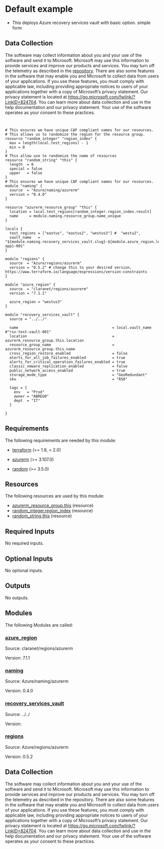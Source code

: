 <!-- BEGIN_TF_DOCS -->
# Default example

* This deploys Azure recovery services vault with basic option. simple form

## Data Collection

The software may collect information about you and your use of the software and send it to Microsoft. Microsoft may use this information to provide services and improve our products and services. You may turn off the telemetry as described in the [repository](https://aka.ms/avm/telemetry). There are also some features in the software that may enable you and Microsoft to collect data from users of your applications. If you use these features, you must comply with applicable law, including providing appropriate notices to users of your applications together with a copy of Microsoft’s privacy statement. Our privacy statement is located at <https://go.microsoft.com/fwlink/?LinkID=824704>. You can learn more about data collection and use in the help documentation and our privacy statement. Your use of the software operates as your consent to these practices.

```hcl


# This ensures we have unique CAF compliant names for our resources.
# This allows us to randomize the region for the resource group.
resource "random_integer" "region_index" {
  max = length(local.test_regions) - 1
  min = 0
}
# This allow use to randomize the name of resources
resource "random_string" "this" {
  length  = 6
  special = false
  upper   = false
}
# This ensures we have unique CAF compliant names for our resources.
module "naming" {
  source  = "Azure/naming/azurerm"
  version = "0.4.0"
}

resource "azurerm_resource_group" "this" {
  location = local.test_regions[random_integer.region_index.result]
  name     = module.naming.resource_group.name_unique
}

locals {
  test_regions = ["eastus", "eastus2", "westus3"] #  "westu2",
  vault_name   = "${module.naming.recovery_services_vault.slug}-${module.azure_region.location_short}-app1-001"
}

module "regions" {
  source  = "Azure/regions/azurerm"
  version = "0.5.2" # change this to your desired version, https://www.terraform.io/language/expressions/version-constraints
}

module "azure_region" {
  source  = "claranet/regions/azurerm"
  version = "7.1.1"

  azure_region = "westus3"
}

module "recovery_services_vault" {
  source = "../../"

  name                                           = local.vault_name #"rsv-test-vault-001"
  location                                       = azurerm_resource_group.this.location
  resource_group_name                            = azurerm_resource_group.this.name
  cross_region_restore_enabled                   = false
  alerts_for_all_job_failures_enabled            = true
  alerts_for_critical_operation_failures_enabled = true
  classic_vmware_replication_enabled             = false
  public_network_access_enabled                  = true
  storage_mode_type                              = "GeoRedundant"
  sku                                            = "RS0"

  tags = {
    env   = "Prod"
    owner = "ABREG0"
    dept  = "IT"
  }

}
```

<!-- markdownlint-disable MD033 -->
## Requirements

The following requirements are needed by this module:

- <a name="requirement_terraform"></a> [terraform](#requirement\_terraform) (>= 1.9, < 2.0)

- <a name="requirement_azurerm"></a> [azurerm](#requirement\_azurerm) (>= 3.107.0)

- <a name="requirement_random"></a> [random](#requirement\_random) (>= 3.5.0)

## Resources

The following resources are used by this module:

- [azurerm_resource_group.this](https://registry.terraform.io/providers/hashicorp/azurerm/latest/docs/resources/resource_group) (resource)
- [random_integer.region_index](https://registry.terraform.io/providers/hashicorp/random/latest/docs/resources/integer) (resource)
- [random_string.this](https://registry.terraform.io/providers/hashicorp/random/latest/docs/resources/string) (resource)

<!-- markdownlint-disable MD013 -->
## Required Inputs

No required inputs.

## Optional Inputs

No optional inputs.

## Outputs

No outputs.

## Modules

The following Modules are called:

### <a name="module_azure_region"></a> [azure\_region](#module\_azure\_region)

Source: claranet/regions/azurerm

Version: 7.1.1

### <a name="module_naming"></a> [naming](#module\_naming)

Source: Azure/naming/azurerm

Version: 0.4.0

### <a name="module_recovery_services_vault"></a> [recovery\_services\_vault](#module\_recovery\_services\_vault)

Source: ../../

Version:

### <a name="module_regions"></a> [regions](#module\_regions)

Source: Azure/regions/azurerm

Version: 0.5.2

<!-- markdownlint-disable-next-line MD041 -->
## Data Collection

The software may collect information about you and your use of the software and send it to Microsoft. Microsoft may use this information to provide services and improve our products and services. You may turn off the telemetry as described in the repository. There are also some features in the software that may enable you and Microsoft to collect data from users of your applications. If you use these features, you must comply with applicable law, including providing appropriate notices to users of your applications together with a copy of Microsoft’s privacy statement. Our privacy statement is located at <https://go.microsoft.com/fwlink/?LinkID=824704>. You can learn more about data collection and use in the help documentation and our privacy statement. Your use of the software operates as your consent to these practices.
<!-- END_TF_DOCS -->